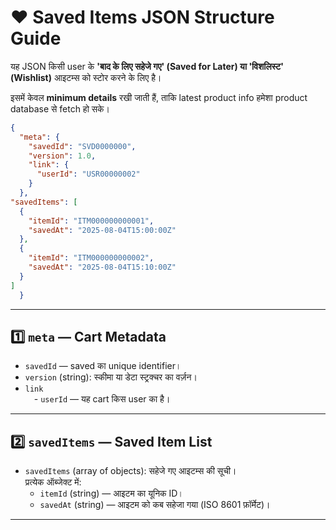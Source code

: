 # ❤️ Saved Items JSON Structure Guide 

यह JSON किसी user के **'बाद के लिए सहेजे गए' (Saved for Later) या 'विशलिस्ट' (Wishlist)** आइटम्स को स्टोर करने के लिए है।
  
इसमें केवल **minimum details** रखी जाती हैं, ताकि latest product info हमेशा product database से fetch हो सके।

```json
{
  "meta": {
    "savedId": "SVD0000000",
    "version": 1.0,
    "link": {
      "userId": "USR00000002"
    }
  },
"savedItems": [
  {
    "itemId": "ITM000000000001",
    "savedAt": "2025-08-04T15:00:00Z"
  },
  {
    "itemId": "ITM000000000002",
    "savedAt": "2025-08-04T15:10:00Z"
  }
]
  }
```
---


## 1️⃣ `meta` — Cart Metadata

- `savedId` — saved का unique identifier।  
- `version` (string): स्कीमा या डेटा स्ट्रक्चर का वर्ज़न।  
- `link`  
 - `userId` — यह cart किस user का है।

---

## 2️⃣ `savedItems` — Saved Item List
- `savedItems` (array of objects): सहेजे गए आइटम्स की सूची।  
  प्रत्येक ऑब्जेक्ट में:  
  - `itemId` (string) — आइटम का यूनिक ID।  
  - `savedAt` (string) — आइटम को कब सहेजा गया (ISO 8601 फ़ॉर्मेट)।  
---
